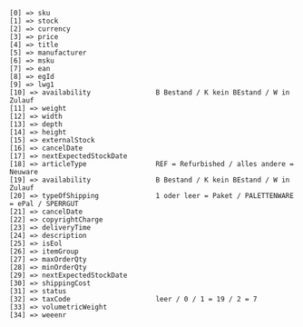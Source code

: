     [0] => sku
    [1] => stock
    [2] => currency
    [3] => price
    [4] => title
    [5] => manufacturer
    [6] => msku
    [7] => ean
    [8] => egId
    [9] => lwg1
    [10] => availability				B Bestand / K kein BEstand / W in Zulauf
    [11] => weight
    [12] => width
    [13] => depth
    [14] => height
    [15] => externalStock
    [16] => cancelDate
    [17] => nextExpectedStockDate
    [18] => articleType                 REF = Refurbished / alles andere = Neuware
    [19] => availability				B Bestand / K kein BEstand / W in Zulauf
    [20] => typeOfShipping				1 oder leer = Paket / PALETTENWARE = ePal / SPERRGUT
    [21] => cancelDate
    [22] => copyrightCharge
    [23] => deliveryTime
    [24] => description
    [25] => isEol
    [26] => itemGroup
    [27] => maxOrderQty
    [28] => minOrderQty
    [29] => nextExpectedStockDate
    [30] => shippingCost
    [31] => status
    [32] => taxCode                     leer / 0 / 1 = 19 / 2 = 7
    [33] => volumetricWeight
    [34] => weeenr
